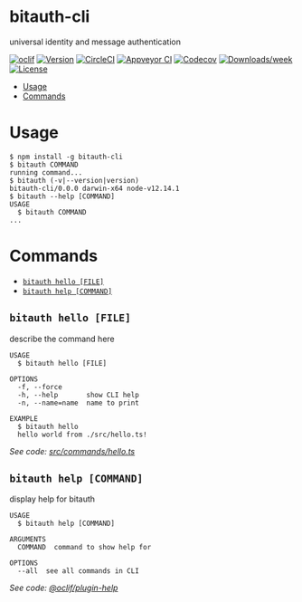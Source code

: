 bitauth-cli
===========

universal identity and message authentication

[![oclif](https://img.shields.io/badge/cli-oclif-brightgreen.svg)](https://oclif.io)
[![Version](https://img.shields.io/npm/v/bitauth-cli.svg)](https://npmjs.org/package/bitauth-cli)
[![CircleCI](https://circleci.com/gh/bitauth/bitauth-cli/tree/master.svg?style=shield)](https://circleci.com/gh/bitauth/bitauth-cli/tree/master)
[![Appveyor CI](https://ci.appveyor.com/api/projects/status/github/bitauth/bitauth-cli?branch=master&svg=true)](https://ci.appveyor.com/project/bitauth/bitauth-cli/branch/master)
[![Codecov](https://codecov.io/gh/bitauth/bitauth-cli/branch/master/graph/badge.svg)](https://codecov.io/gh/bitauth/bitauth-cli)
[![Downloads/week](https://img.shields.io/npm/dw/bitauth-cli.svg)](https://npmjs.org/package/bitauth-cli)
[![License](https://img.shields.io/npm/l/bitauth-cli.svg)](https://github.com/bitauth/bitauth-cli/blob/master/package.json)

<!-- toc -->
* [Usage](#usage)
* [Commands](#commands)
<!-- tocstop -->
# Usage
<!-- usage -->
```sh-session
$ npm install -g bitauth-cli
$ bitauth COMMAND
running command...
$ bitauth (-v|--version|version)
bitauth-cli/0.0.0 darwin-x64 node-v12.14.1
$ bitauth --help [COMMAND]
USAGE
  $ bitauth COMMAND
...
```
<!-- usagestop -->
# Commands
<!-- commands -->
* [`bitauth hello [FILE]`](#bitauth-hello-file)
* [`bitauth help [COMMAND]`](#bitauth-help-command)

## `bitauth hello [FILE]`

describe the command here

```
USAGE
  $ bitauth hello [FILE]

OPTIONS
  -f, --force
  -h, --help       show CLI help
  -n, --name=name  name to print

EXAMPLE
  $ bitauth hello
  hello world from ./src/hello.ts!
```

_See code: [src/commands/hello.ts](https://github.com/bitauth/bitauth-cli/blob/v0.0.0/src/commands/hello.ts)_

## `bitauth help [COMMAND]`

display help for bitauth

```
USAGE
  $ bitauth help [COMMAND]

ARGUMENTS
  COMMAND  command to show help for

OPTIONS
  --all  see all commands in CLI
```

_See code: [@oclif/plugin-help](https://github.com/oclif/plugin-help/blob/v2.2.3/src/commands/help.ts)_
<!-- commandsstop -->

